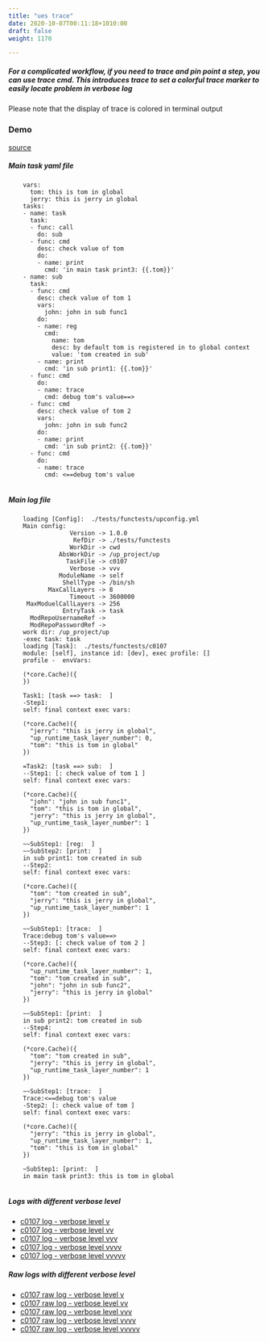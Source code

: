 ```yaml
---
title: "ues trace"
date: 2020-10-07T00:11:18+1010:00
draft: false
weight: 1170

---
```


##### For a complicated workflow, if you need to trace and pin point a step, you can use trace cmd. This introduces trace to set a colorful trace marker to easily locate problem in verbose log

Please note that the display of trace is colored in terminal output


### Demo








[source](https://github.com/upcmd/up/blob/master/tests/functests/c0107.yml)

##### Main task yaml file
```
    vars:
      tom: this is tom in global
      jerry: this is jerry in global
    tasks:
    - name: task
      task:
      - func: call
        do: sub
      - func: cmd
        desc: check value of tom
        do:
        - name: print
          cmd: 'in main task print3: {{.tom}}'
    - name: sub
      task:
      - func: cmd
        desc: check value of tom 1
        vars:
          john: john in sub func1
        do:
        - name: reg
          cmd:
            name: tom
            desc: by default tom is registered in to global context
            value: 'tom created in sub'
        - name: print
          cmd: 'in sub print1: {{.tom}}'
      - func: cmd
        do:
        - name: trace
          cmd: debug tom's value==>
      - func: cmd
        desc: check value of tom 2
        vars:
          john: john in sub func2
        do:
        - name: print
          cmd: 'in sub print2: {{.tom}}'
      - func: cmd
        do:
        - name: trace
          cmd: <==debug tom's value
    
```
##### Main log file
```
    loading [Config]:  ./tests/functests/upconfig.yml
    Main config:
                 Version -> 1.0.0
                  RefDir -> ./tests/functests
                 WorkDir -> cwd
              AbsWorkDir -> /up_project/up
                TaskFile -> c0107
                 Verbose -> vvv
              ModuleName -> self
               ShellType -> /bin/sh
           MaxCallLayers -> 8
                 Timeout -> 3600000
     MaxModuelCallLayers -> 256
               EntryTask -> task
      ModRepoUsernameRef -> 
      ModRepoPasswordRef -> 
    work dir: /up_project/up
    -exec task: task
    loading [Task]:  ./tests/functests/c0107
    module: [self], instance id: [dev], exec profile: []
    profile -  envVars:
    
    (*core.Cache)({
    })
    
    Task1: [task ==> task:  ]
    -Step1:
    self: final context exec vars:
    
    (*core.Cache)({
      "jerry": "this is jerry in global",
      "up_runtime_task_layer_number": 0,
      "tom": "this is tom in global"
    })
    
    =Task2: [task ==> sub:  ]
    --Step1: [: check value of tom 1 ]
    self: final context exec vars:
    
    (*core.Cache)({
      "john": "john in sub func1",
      "tom": "this is tom in global",
      "jerry": "this is jerry in global",
      "up_runtime_task_layer_number": 1
    })
    
    ~~SubStep1: [reg:  ]
    ~~SubStep2: [print:  ]
    in sub print1: tom created in sub
    --Step2:
    self: final context exec vars:
    
    (*core.Cache)({
      "tom": "tom created in sub",
      "jerry": "this is jerry in global",
      "up_runtime_task_layer_number": 1
    })
    
    ~~SubStep1: [trace:  ]
    Trace:debug tom's value==>
    --Step3: [: check value of tom 2 ]
    self: final context exec vars:
    
    (*core.Cache)({
      "up_runtime_task_layer_number": 1,
      "tom": "tom created in sub",
      "john": "john in sub func2",
      "jerry": "this is jerry in global"
    })
    
    ~~SubStep1: [print:  ]
    in sub print2: tom created in sub
    --Step4:
    self: final context exec vars:
    
    (*core.Cache)({
      "tom": "tom created in sub",
      "jerry": "this is jerry in global",
      "up_runtime_task_layer_number": 1
    })
    
    ~~SubStep1: [trace:  ]
    Trace:<==debug tom's value
    -Step2: [: check value of tom ]
    self: final context exec vars:
    
    (*core.Cache)({
      "jerry": "this is jerry in global",
      "up_runtime_task_layer_number": 1,
      "tom": "this is tom in global"
    })
    
    ~SubStep1: [print:  ]
    in main task print3: this is tom in global
    
```


##### Logs with different verbose level
* [c0107 log - verbose level v](../../logs/c0107_v)
* [c0107 log - verbose level vv](../../logs/c0107_vv)
* [c0107 log - verbose level vvv](../../logs/c0107_vvvv)
* [c0107 log - verbose level vvvv](../../logs/c0107_vvvv)
* [c0107 log - verbose level vvvvv](../../logs/c0107_vvvvv)

##### Raw logs with different verbose level
* [c0107 raw log - verbose level v](../../reflogs/c0107_v.log)
* [c0107 raw log - verbose level vv](../../reflogs/c0107_vv.log)
* [c0107 raw log - verbose level vvv](../../reflogs/c0107_vvv.log)
* [c0107 raw log - verbose level vvvv](../../reflogs/c0107_vvvv.log)
* [c0107 raw log - verbose level vvvvv](../../reflogs/c0107_vvvvv.log)







